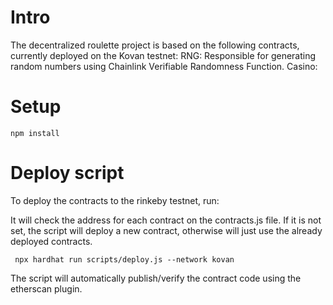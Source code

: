 # Intro

The decentralized roulette project is based on the following contracts, currently deployed on the Kovan testnet:
RNG: Responsible for generating random numbers using Chainlink Verifiable Randomness Function.
Casino: 

# Setup

```npm install```


# Deploy script

To deploy the contracts to the rinkeby testnet, run:

It will check the address for each contract on the contracts.js file. If it is not set, the script will deploy a new contract, otherwise will just use the already deployed contracts.

``` npx hardhat run scripts/deploy.js --network kovan```

The script will automatically publish/verify the contract code using the etherscan plugin.

